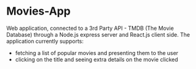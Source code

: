 # Movies-App
Web application, connected to a 3rd Party API - TMDB (The Movie Database) through a Node.js express server and React.js client side.
The application currently supports:
* fetching a list of popular movies and presenting them to the user
* clicking on the title and seeing extra details on the movie clicked
